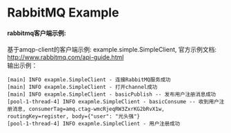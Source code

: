 # RabbitMQ Example
   #### rabbitmq客户端示例:
   基于amqp-client的客户端示例: example.simple.SimpleClient, 官方示例文档: http://www.rabbitmq.com/api-guide.html  
   输出示例：
   ```
   [main] INFO exapmle.SimpleClient - 连接RabbitMQ服务成功
   [main] INFO exapmle.SimpleClient - 打开channel成功
   [main] INFO exapmle.SimpleClient - basicPublish -- 发布用户注册消息成功
   [pool-1-thread-4] INFO exapmle.SimpleClient - basicConsume -- 收到用户注册消息, consumerTag=amq.ctag-wmcRjeqRW3ZxrKG2bRvX1w, routingKey=register, body={"user": "光头强"}
   [pool-1-thread-4] INFO exapmle.SimpleClient - 用户注册成功
   ```